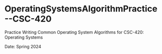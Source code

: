 # OperatingSystemsAlgorithmPractice--CSC-420
Practice Writing Common Operating System Algorithms for CSC-420: Operating Systems

Date: Spring 2024
